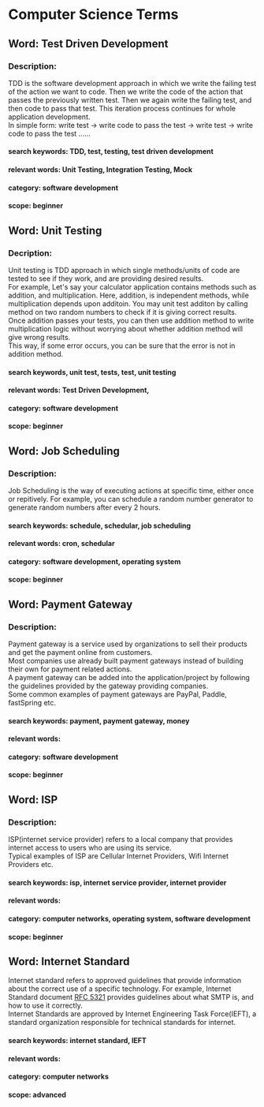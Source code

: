 # Computer Science Terms

## Word: Test Driven Development
### Description:
TDD is the software development approach in which we write the failing test of the action we want to code. Then we write the code of the action that passes the previously written test. Then we again write the failing test, and then code to pass that test. This iteration process continues for whole application development.  
In simple form: write test -> write code to pass the test -> write test -> write code to pass the test ......
#### search keywords: TDD, test, testing, test driven development
#### relevant words: Unit Testing, Integration Testing, Mock 
#### category: software development
#### scope: beginner


## Word: Unit Testing
### Decription:
Unit testing is TDD approach in which single methods/units of code are tested to see if they work, and are providing desired results.  
For example, Let's say your calculator application contains methods such as addition, and multiplication. Here, addition, is independent methods, while multiplication depends upon additoin. You may unit test additon by calling method on two random numbers to check if it is giving correct results.  
Once addition passes your tests, you can then use addition method to write multiplication logic without worrying about whether addition method will give wrong results.  
This way, if some error occurs, you can be sure that the error is not in addition method.
#### search keywords, unit test, tests, test, unit testing
#### relevant words: Test Driven Development,   
#### category: software development
#### scope: beginner


## Word: Job Scheduling
### Description:
Job Scheduling is the way of executing actions at specific time, either once or repitively. For example, you can schedule a random number generator to generate random numbers after every 2 hours.
#### search keywords: schedule, schedular, job scheduling
#### relevant words: cron, schedular  
#### category: software development, operating system
#### scope: beginner

## Word: Payment Gateway
### Description:
Payment gateway is a service used by organizations to sell their products and get the payment online from customers.  
Most companies use already built payment gateways instead of building their own for payment related actions.  
A payment gateway can be added into the application/project by following the guidelines provided by the gateway providing companies.  
Some common examples of payment gateways are PayPal, Paddle, fastSpring etc.
#### search keywords: payment, payment gateway, money
#### relevant words:  
#### category: software development
#### scope: beginner

## Word: ISP
### Description:
ISP(internet service provider) refers to a local company that provides internet access to users who are using its service.  
Typical examples of ISP are Cellular Internet Providers, Wifi Internet Providers etc.  
#### search keywords: isp, internet service provider, internet provider
#### relevant words:  
#### category: computer networks, operating system, software development
#### scope: beginner

## Word: Internet Standard
Internet standard refers to approved guidelines that provide information about the correct use of a specific technology. For example, Internet Standard document [RFC 5321](https://datatracker.ietf.org/doc/html/rfc5321) provides guidelines about what SMTP is, and how to use it correctly.  
Internet Standards are approved by Internet Engineering Task Force(IEFT), a standard organization responsible for technical standards for internet.  
#### search keywords: internet standard, IEFT
#### relevant words:
#### category: computer networks
#### scope: advanced
